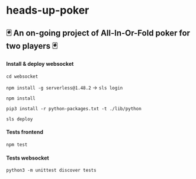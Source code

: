 # heads-up-poker

## 🃏 An on-going project of All-In-Or-Fold poker for two players 🃏



#### Install & deploy websocket
`cd websocket`

`npm install -g serverless@1.48.2` -> `sls login`

`npm install`

`pip3 install -r python-packages.txt -t ./lib/python`

`sls deploy`

#### Tests frontend
`npm test`

#### Tests websocket
`python3 -m unittest discover tests`
